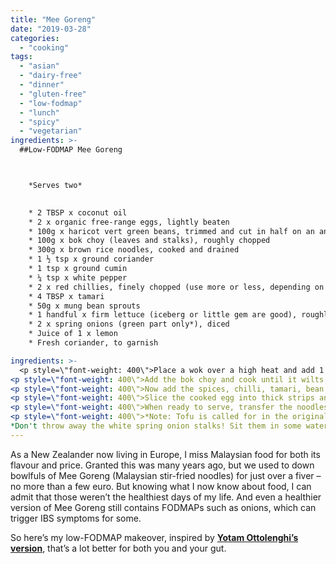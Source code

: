 ```yaml
---
title: "Mee Goreng"
date: "2019-03-28"
categories: 
  - "cooking"
tags: 
  - "asian"
  - "dairy-free"
  - "dinner"
  - "gluten-free"
  - "low-fodmap"
  - "lunch"
  - "spicy"
  - "vegetarian"
ingredients: >-
  ##Low-FODMAP Mee Goreng



    *Serves two*
    

 	* 2 TBSP x coconut oil
 	* 2 x organic free-range eggs, lightly beaten
 	* 100g x haricot vert green beans, trimmed and cut in half on an angle
 	* 100g x bok choy (leaves and stalks), roughly chopped
 	* 300g x brown rice noodles, cooked and drained
 	* 1 ½ tsp x ground coriander
 	* 1 tsp x ground cumin
 	* ¼ tsp x white pepper
 	* 2 x red chillies, finely chopped (use more or less, depending on your heat preference)
 	* 4 TBSP x tamari
 	* 50g x mung bean sprouts
 	* 1 handful x firm lettuce (iceberg or little gem are good), roughly chopped
 	* 2 x spring onions (green part only*), diced
 	* Juice of 1 x lemon
 	* Fresh coriander, to garnish

ingredients: >-
  <p style=\"font-weight: 400\">Place a wok over a high heat and add 1 x TBSP of the coconut oil. Once melted, add the eggs and cook until just set. I use a small frying pan and cook them into a thin omelette. Place to one side. Add the remaining oil and cook the haricot vert for a few minutes.</p>
<p style=\"font-weight: 400\">Add the bok choy and cook until it wilts, then throw in the rice noodles. Spread the noodles in the wok using tongs or chopsticks – you want them to get a lot of heat, almost to fry. Mix gently, cooking the noodles for about two minutes.</p>
<p style=\"font-weight: 400\">Now add the spices, chilli, tamari, bean sprouts and a tablespoon of cold water, and toss carefully. Cook for about a minute.</p>
<p style=\"font-weight: 400\">Slice the cooked egg into thick strips and add it back to the pan to heat through.</p>
<p style=\"font-weight: 400\">When ready to serve, transfer the noodles into bowls and top with shredded lettuce, spring onions and fresh coriander. Squeeze some lemon juice over the top and serve.</p>
<p style=\"font-weight: 400\">*Note: Tofu is called for in the original recipe and is allowed on the standard low-FODMAP diet. I chose to use eggs instead as I tend to avoid non-fermented sources of soy. Read more about it <a href=\"https://www.bewell.com/blog/the-soy-situation/\">here</a>.*</p>
*Don't throw away the white spring onion stalks! Sit them in some water on the window sill. The greens will grow back.
---
```

As a New Zealander now living in Europe, I miss Malaysian food for both its flavour and price. Granted this was many years ago, but we used to down bowlfuls of Mee Goreng (Malaysian stir-fried noodles) for just over a fiver – no more than a few euro. But knowing what I now know about food, I can admit that those weren’t the healthiest days of my life. And even a healthier version of Mee Goreng still contains FODMAPs such as onions, which can trigger IBS symptoms for some.

So here’s my low-FODMAP makeover, inspired by **[Yotam Ottolenghi’s version](https://t.umblr.com/redirect?z=http%3A%2F%2Fwww.guardian.co.uk%2Flifeandstyle%2F2008%2Fnov%2F01%2Fmee-goreng-yotam-ottolenghi&t=NDkwYmJlZDU2NGVlNzFiNGRlMjFiZDNlMjNkMWNkOGVkNzc2NTY5Zix6VDU0MlBsbw%3D%3D&b=t%3AVOYglxJ9sBHW8BFVroDfxQ&p=http%3A%2F%2Fcookingwithnothing.tumblr.com%2Fpost%2F24618164282%2Fmee-goreng-low-fodmap&m=1)**, that’s a lot better for both you and your gut.
